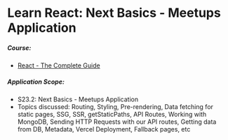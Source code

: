 # Learn React: Next Basics - Meetups Application

##### Course:

- [React - The Complete Guide](https://www.udemy.com/course/react-the-complete-guide-incl-redux)

##### Application Scope:

- S23.2: Next Basics - Meetups Application
- Topics discussed: Routing, Styling, Pre-rendering, Data fetching for static pages, SSG, SSR, getStaticPaths, API Routes, Working with MongoDB, Sending HTTP Requests with our API routes, Getting data from DB, Metadata, Vercel Deployment, Fallback pages, etc
